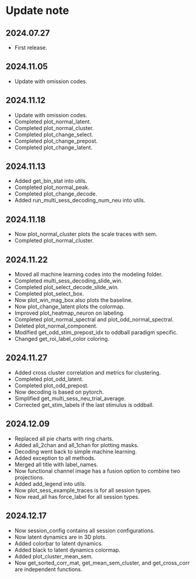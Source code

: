 
# Update note

## 2024.07.27
- First release.

## 2024.11.05
- Update with omission codes.

## 2024.11.12
- Update with omission codes.
- Completed plot_normal_latent.
- Completed plot_normal_cluster.
- Completed plot_change_select.
- Completed plot_change_prepost.
- Completed plot_change_latent.

## 2024.11.13
- Added get_bin_stat into utils.
- Completed plot_normal_peak.
- Completed plot_change_decode.
- Added run_multi_sess_decoding_num_neu into utils.

## 2024.11.18
- Now plot_normal_cluster plots the scale traces with sem.
- Completed plot_normal_cluster.

## 2024.11.22
- Moved all machine learning codes into the modeling folder.
- Completed multi_sess_decoding_slide_win.
- Completed plot_select_decode_slide_win.
- Completed plot_select_box.
- Now plot_win_mag_box also plots the baseline.
- Now plot_change_latent plots the colormap.
- Improved plot_heatmap_neuron on labeling.
- Completed plot_normal_spectral and plot_odd_normal_spectral.
- Deleted plot_normal_component.
- Modified get_odd_stim_prepost_idx to oddball paradigm specific.
- Changed get_roi_label_color coloring.

## 2024.11.27
- Added cross cluster correlation and metrics for clustering.
- Completed plot_odd_latent.
- Completed plot_odd_prepost.
- Now decoding is based on pytorch.
- Simplified get_multi_sess_neu_trial_average.
- Corrected get_stim_labels if the last stimulus is oddball.

## 2024.12.09
- Replaced all pie charts with ring charts.
- Added all_2chan and all_1chan for plotting masks.
- Decoding went back to simple machine learning.
- Added exception to all methods.
- Merged all title with label_names.
- Now functional channel image has a fusion option to combine two projections.
- Added add_legend into utils.
- Now plot_sess_example_traces is for all session types.
- Now read_all has force_label for all session types.

## 2024.12.17
- Now session_config contains all session configurations.
- Now latent dynamics are in 3D plots.
- Added colorbar to latent dynamics.
- Added black to latent dynamics colormap.
- Added plot_cluster_mean_sem.
- Now get_sorted_corr_mat, get_mean_sem_cluster, and get_cross_corr are independent functions.

